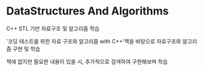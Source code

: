 # DataStructures And Algorithms
C++ STL 기반 자료구조 및 알고리즘 학습

'코딩 테스트를 위한 자료 구조와 알고리즘 with C++'책을 바탕으로 자료구조와 알고리즘 구현 및 학습

책에 없지만 필요한 내용이 있을 시, 추가적으로 검색하여 구현해보며 학습